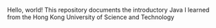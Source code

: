 Hello, world!
This repository documents the introductory Java I learned from the Hong Kong University of Science and Technology
